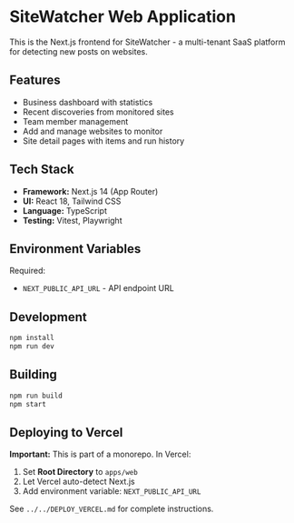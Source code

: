 # SiteWatcher Web Application

This is the Next.js frontend for SiteWatcher - a multi-tenant SaaS platform for detecting new posts on websites.

## Features

- Business dashboard with statistics
- Recent discoveries from monitored sites
- Team member management
- Add and manage websites to monitor
- Site detail pages with items and run history

## Tech Stack

- **Framework:** Next.js 14 (App Router)
- **UI:** React 18, Tailwind CSS
- **Language:** TypeScript
- **Testing:** Vitest, Playwright

## Environment Variables

Required:
- `NEXT_PUBLIC_API_URL` - API endpoint URL

## Development

```bash
npm install
npm run dev
```

## Building

```bash
npm run build
npm start
```

## Deploying to Vercel

**Important:** This is part of a monorepo. In Vercel:
1. Set **Root Directory** to `apps/web`
2. Let Vercel auto-detect Next.js
3. Add environment variable: `NEXT_PUBLIC_API_URL`

See `../../DEPLOY_VERCEL.md` for complete instructions.

